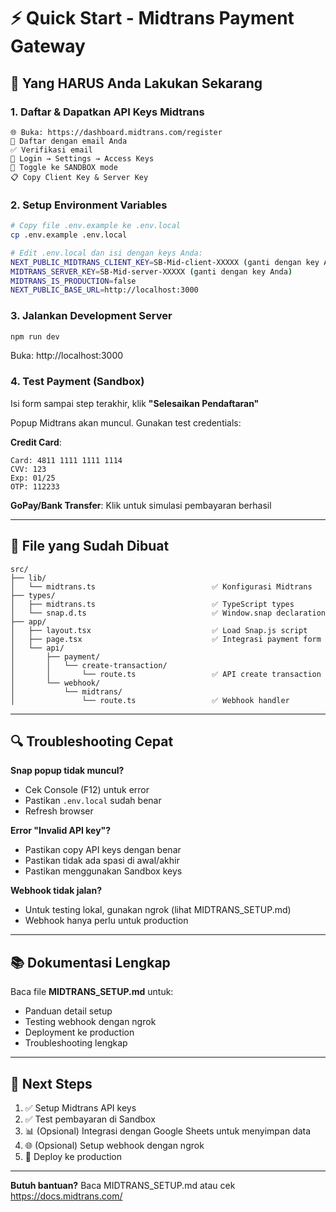 # ⚡ Quick Start - Midtrans Payment Gateway

## 🎯 Yang HARUS Anda Lakukan Sekarang

### 1. Daftar & Dapatkan API Keys Midtrans

```
🌐 Buka: https://dashboard.midtrans.com/register
📧 Daftar dengan email Anda
✅ Verifikasi email
🔑 Login → Settings → Access Keys
🔄 Toggle ke SANDBOX mode
📋 Copy Client Key & Server Key
```

### 2. Setup Environment Variables

```bash
# Copy file .env.example ke .env.local
cp .env.example .env.local

# Edit .env.local dan isi dengan keys Anda:
NEXT_PUBLIC_MIDTRANS_CLIENT_KEY=SB-Mid-client-XXXXX (ganti dengan key Anda)
MIDTRANS_SERVER_KEY=SB-Mid-server-XXXXX (ganti dengan key Anda)
MIDTRANS_IS_PRODUCTION=false
NEXT_PUBLIC_BASE_URL=http://localhost:3000
```

### 3. Jalankan Development Server

```bash
npm run dev
```

Buka: http://localhost:3000

### 4. Test Payment (Sandbox)

Isi form sampai step terakhir, klik **"Selesaikan Pendaftaran"**

Popup Midtrans akan muncul. Gunakan test credentials:

**Credit Card**:
```
Card: 4811 1111 1111 1114
CVV: 123
Exp: 01/25
OTP: 112233
```

**GoPay/Bank Transfer**: Klik untuk simulasi pembayaran berhasil

---

## 📁 File yang Sudah Dibuat

```
src/
├── lib/
│   └── midtrans.ts                          ✅ Konfigurasi Midtrans
├── types/
│   ├── midtrans.ts                          ✅ TypeScript types
│   └── snap.d.ts                            ✅ Window.snap declaration
├── app/
│   ├── layout.tsx                           ✅ Load Snap.js script
│   ├── page.tsx                             ✅ Integrasi payment form
│   └── api/
│       ├── payment/
│       │   └── create-transaction/
│       │       └── route.ts                 ✅ API create transaction
│       └── webhook/
│           └── midtrans/
│               └── route.ts                 ✅ Webhook handler
```

---

## 🔍 Troubleshooting Cepat

**Snap popup tidak muncul?**
- Cek Console (F12) untuk error
- Pastikan `.env.local` sudah benar
- Refresh browser

**Error "Invalid API key"?**
- Pastikan copy API keys dengan benar
- Pastikan tidak ada spasi di awal/akhir
- Pastikan menggunakan Sandbox keys

**Webhook tidak jalan?**
- Untuk testing lokal, gunakan ngrok (lihat MIDTRANS_SETUP.md)
- Webhook hanya perlu untuk production

---

## 📚 Dokumentasi Lengkap

Baca file **MIDTRANS_SETUP.md** untuk:
- Panduan detail setup
- Testing webhook dengan ngrok
- Deployment ke production
- Troubleshooting lengkap

---

## 🚀 Next Steps

1. ✅ Setup Midtrans API keys
2. ✅ Test pembayaran di Sandbox
3. 📊 (Opsional) Integrasi dengan Google Sheets untuk menyimpan data
4. 🌐 (Opsional) Setup webhook dengan ngrok
5. 🎉 Deploy ke production

---

**Butuh bantuan?** Baca MIDTRANS_SETUP.md atau cek https://docs.midtrans.com/
